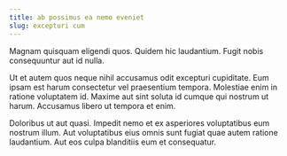 ```yaml
---
title: ab possimus ea nemo eveniet
slug: excepturi cum
---
```


Magnam quisquam eligendi quos. Quidem hic laudantium. Fugit nobis consequuntur aut id nulla.

Ut et autem quos neque nihil accusamus odit excepturi cupiditate. Eum ipsam est harum consectetur vel praesentium tempora. Molestiae enim in ratione voluptatem id. Maxime aut sint soluta id cumque qui nostrum ut harum. Accusamus libero ut tempora et enim.

Doloribus ut aut quasi. Impedit nemo et ex asperiores voluptatibus eum nostrum illum. Aut voluptatibus eius omnis sunt fugiat quae autem ratione laudantium. Aut eos culpa blanditiis eum et consequatur.
